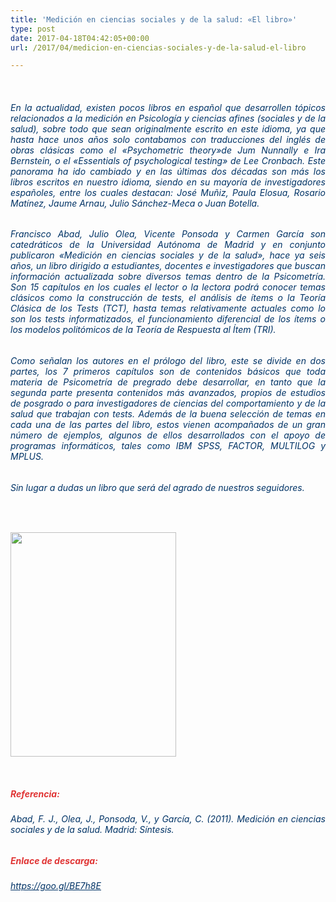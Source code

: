 ```yaml
---
title: 'Medición en ciencias sociales y de la salud: «El libro»'
type: post
date: 2017-04-18T04:42:05+00:00
url: /2017/04/medicion-en-ciencias-sociales-y-de-la-salud-el-libro

---
```

&nbsp;

<h6 style="text-align: justify;">
  <span style="color: #003366;">En la actualidad, existen pocos libros en español que desarrollen tópicos relacionados a la medición en Psicología y ciencias afines (sociales y de la salud), sobre todo que sean originalmente escrito en este idioma, ya que hasta hace unos años solo contabamos con traducciones del inglés de obras clásicas como el «Psychometric theory»de Jum Nunnally e Ira Bernstein, o el «Essentials of psychological testing» de Lee Cronbach. Este panorama ha ido cambiado y en las últimas dos décadas son más los libros escritos en nuestro idioma, siendo en su mayoría de investigadores españoles, entre los cuales destacan: José Muñiz, Paula Elosua, Rosario Matínez, Jaume Arnau, Julio Sánchez-Meca o Juan Botella.</span>
</h6>

<h6 style="text-align: justify;">
  <span style="color: #003366;">Francisco Abad, Julio Olea, Vicente Ponsoda y Carmen García son catedráticos de la Universidad Autónoma de Madrid y en conjunto publicaron «Medición en ciencias sociales y de la salud», hace ya seis años, un libro dirigido a estudiantes, docentes e investigadores que buscan información actualizada sobre diversos temas dentro de la Psicometría. Son 15 capítulos en los cuales el lector o la lectora podrá conocer temas clásicos como la construcción de tests, el análisis de ítems o la Teoría Clásica de los Tests (TCT), hasta temas relativamente actuales como lo son los tests informatizados, el funcionamiento diferencial de los ítems o los modelos politómicos de la Teoría de Respuesta al Ítem (TRI).</span>
</h6>

<h6 style="text-align: justify;">
  <span style="color: #003366;">Como señalan los autores en el prólogo del libro, este se divide en dos partes, los 7 primeros capítulos son de contenidos básicos que toda materia de Psicometría de pregrado debe desarrollar, en tanto que la segunda parte presenta contenidos más avanzados, propios de estudios de posgrado o para investigadores de ciencias del comportamiento y de la salud que trabajan con tests. Además de la buena selección de temas en cada una de las partes del libro, estos vienen acompañados de un gran número de ejemplos, algunos de ellos desarrollados con el apoyo de programas informáticos, tales como IBM SPSS, FACTOR, MULTILOG y MPLUS.</span>
</h6>

<h6 style="text-align: justify;">
  <span style="color: #003366;">Sin lugar a dudas un libro que será del agrado de nuestros seguidores.</span>
</h6>

&nbsp;

<img class="alignnone  wp-image-129" src="http://grupoamp.tk/wp-content/uploads/2017/04/9788497567275-222x300.jpg" alt="" width="265" height="359" />

&nbsp;

<h5 style="text-align: justify;">
  <span style="color: #e03434;"> Referencia:</span>
</h5>

<h6 style="text-align: justify;">
  <span style="color: #003366;">Abad, F. J., Olea, J., Ponsoda, V., y García, C. (2011).<em><span style="color: #003366;"> Medición en ciencias sociales y de la salud.</span></em> Madrid: Síntesis.</span>
</h6>

<h5 style="text-align: justify;">
  <span style="color: #e03434;">Enlace de descarga:</span>
</h5>

<h6 style="text-align: justify;">
  <span style="text-decoration: underline;"><a href="https://goo.gl/BE7h8E"><span style="color: #003366; text-decoration: underline;">https://goo.gl/BE7h8E</span></a></span>
</h6>